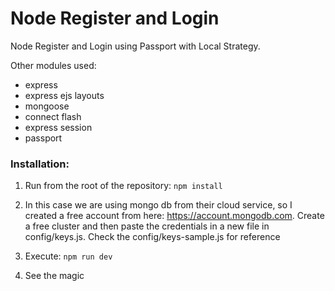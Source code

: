 # Node Register and Login

Node Register and Login using Passport with Local Strategy.

Other modules used:
* express
* express ejs layouts
* mongoose
* connect flash
* express session
* passport

### Installation:

1) Run from the root of the repository:
```npm install```

2) In this case we are using mongo db from their cloud service, so I created a free account from here: https://account.mongodb.com.
Create a free cluster and then paste the credentials in a new file in config/keys.js. Check the config/keys-sample.js for 
reference

3) Execute:
```npm run dev```

4) See the magic